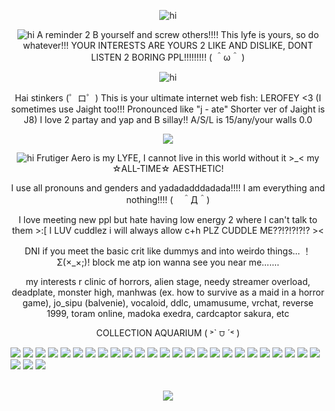 <p align="center"> <img src="https://i.postimg.cc/J0mPqvsS/Tumblr-l-262320225895660.jpg" alt="hi" />

<p align="center"> <img src="https://i.postimg.cc/JnyL8yK1/Tumblr-l-669258079203131.gif" alt="hi" /> A reminder 2 B yourself and screw others!!!! This lyfe is yours, so do whatever!!! YOUR INTERESTS ARE YOURS 2 LIKE AND DISLIKE, DONT LISTEN 2 BORING PPL!!!!!!!!!  ( ＾ω＾ )

<p align="center"> <img src="https://i.postimg.cc/X7P9NtVj/divider.gif" alt="hi" /> 

<p align="center"> Hai stinkers (゜ロ゜) This is your ultimate internet web fish: LEROFEY <3 (I sometimes use Jaight too!!! Pronounced like "j - ate" Shorter ver of Jaight is J8) I love 2 partay and yap and B sillay!! A/S/L is 15/any/your walls 0.0

<p align="center"> <img src="https://i.postimg.cc/Y9VtLNjS/ezgif-com-animated-gif-maker-14.gif">
  
<p align="center"> <img src="https://i.postimg.cc/kgkNszzC/Tumblr-l-669245233629542.gif" alt="hi" /> Frutiger Aero is my LYFE, I cannot live in this world without it >_< my ☆ALL-TIME☆ AESTHETIC!

<p align="center"> I use all pronouns and genders and yadadadddadada!!!! I am everything and nothing!!!! (　＾Д＾)

<p align="center"> I love meeting new ppl but hate having low energy 2 where I can't talk to them >:[ I LUV cuddlez i will always allow c+h PLZ CUDDLE ME??!?!?!?!? ><

<p align="center"> DNI if you meet the basic crit like dummys and into weirdo things... ！Σ(×_×;)! block me atp ion wanna see you near me.......

<p align="center"> my interests r clinic of horrors, alien stage, needy streamer overload, deadplate, monster high, manhwas (ex. how to survive as a maid in a horror game), jo_sipu (balvenie), vocaloid, ddlc, umamusume, vrchat, reverse 1999, toram online, madoka exedra, cardcaptor sakura, etc

<p align="center"> COLLECTION AQUARIUM ( ˃` ⩌ ´˂ )

  <img src="https://i.postimg.cc/sX8ZfhzF/Tumblr-l-671774138515974.gif"> <img src="https://i.postimg.cc/3J2tkgw8/Tumblr-l-671772915186182.gif"> <img src="https://i.postimg.cc/5tK3hgsP/Tumblr-l-671771814919881.gif"> <img src="https://i.postimg.cc/L6FTFnVn/Tumblr-l-671770730578162.gif"> <img src="https://i.postimg.cc/XvPfHJJ4/Tumblr-l-671769620343059.gif"> <img src="https://i.postimg.cc/fWmcCMQp/Tumblr-l-671768712746444.gif"> <img src="https://i.postimg.cc/fyyhw8s0/Tumblr-l-671482471644366.gif"> <img src="https://i.postimg.cc/6QtgWMLB/Tumblr-l-671481404300669.png"> <img src="https://i.postimg.cc/htBcmb1t/Tumblr-l-669456548150295.png"> <img src="https://i.postimg.cc/26MfS4St/Tumblr-l-669455408464410.png"> <img src="https://i.postimg.cc/X7w0nBSs/Tumblr-l-669453182762796.png"> <img src="https://i.postimg.cc/GtFSnY8j/Tumblr-l-669452015295193.png"> <img src="https://i.postimg.cc/Gmhg64cG/Tumblr-l-669450883451756.png"> <img src="https://i.postimg.cc/gJRg3RDm/Tumblr-l-669449787556600.png"> <img src="https://i.postimg.cc/1txHRXZK/Tumblr-l-669448684880454.png"> <img src="https://i.postimg.cc/qq4xnFqy/Tumblr-l-669447460217226.png"> <img src="https://i.postimg.cc/QxNqdvv0/Tumblr-l-669446401269414.png"> <img src="https://i.postimg.cc/CxzHjkh8/Tumblr-l-669445325874570.png"> <img src="https://i.postimg.cc/FH8bGz1f/Tumblr-l-669444060511810.png"> <img src="https://i.postimg.cc/QCf17xvR/Tumblr-l-669442839758790.png"> <img src="https://i.postimg.cc/8517bgdQ/Tumblr-l-669441748358217.png"> <img src="https://i.postimg.cc/x88qWG4V/Tumblr-l-669440614114207.png"> <img src="https://i.postimg.cc/c1kvfjvL/Tumblr-l-669439349161343.png"> <img src="https://i.postimg.cc/pXgy6FQ6/Tumblr-l-669437546685407.png"> <img src="https://i.postimg.cc/KYbjZhHJ/Tumblr-l-669436477765251.png"> <img src="https://i.postimg.cc/gJk0Zqdv/Tumblr-l-669434792421918.png"> <img src="https://i.postimg.cc/L5J6y9nG/Tumblr-l-669433687769366.png"> <img src="https://i.postimg.cc/mZnrPH55/Tumblr-l-669432456669575.png"> <img src=""> <img src=""> <img src=""> <img src=""> <img src=""> <img src=""> <img src=""> <img src=""> <img src=""> <img src=""> <img src=""> <img src=""> <img src=""> <img src=""> <img src=""> <img src=""> <img src=""> <img src=""> <img src=""> <img src=""> <img src=""> <img src=""> <img src=""> <img src=""> <img src=""> <img src=""> <img src=""> <img src=""> <img src=""> <img src=""> <img src=""> <img src=""> <img src=""> <img src=""> <img src=""> <img src=""> <img src=""> <img src=""> <img src=""> <img src=""> <img src=""> <img src=""> <img src=""> <img src=""> <img src=""> <img src=""> <img src=""> <img src=""> <img src=""> <img src=""> <img src=""> <img src=""> <img src=""> <img src=""> <img src=""> <img src=""> <img src=""> <img src=""> <img src=""> <img src=""> <img src=""> <img src=""> <img src=""> <img src=""> <img src=""> <img src=""> <img src=""> <img src=""> <img src=""> <img src=""> <img src=""> <img src=""> <img src=""> <img src=""> <img src=""> <img src=""> <img src=""> <img src=""> <img src=""> <img src=""> <img src=""> <img src=""> <img src=""> <img src=""> <img src=""> <img src=""> <img src=""> <img src=""> <img src=""> <img src=""> <img src=""> <img src=""> <img src=""> <img src=""> <img src=""> <img src=""> <img src=""> <img src=""> <img src=""> <img src=""> <img src=""> <img src=""> <img src=""> <img src=""> <img src=""> <img src=""> <img src=""> <img src=""> <img src=""> <img src=""> <img src=""> <img src=""> <img src=""> <img src=""> <img src=""> <img src=""> <img src=""> <img src=""> <img src=""> <img src=""> <img src=""> <img src=""> <img src=""> <img src=""> <img src=""> <img src=""> <img src=""> <img src=""> <img src=""> <img src=""> <img src=""> <img src=""> <img src=""> <img src=""> <img src=""> <img src=""> <img src=""> <img src=""> <img src=""> <img src=""> <img src=""> <img src=""> <img src=""> <img src=""> <img src=""> <img src=""> <img src=""> <img src=""> <img src=""> <img src=""> <img src=""> <img src=""> <img src=""> <img src=""> <img src=""> <img src=""> <img src=""> <img src=""> <img src=""> <img src=""> <img src=""> <img src=""> <img src=""> <img src=""> <img src=""> <img src=""> <img src=""> <img src=""> <img src=""> <img src=""> 


<p align="center"> <img src="https://i.postimg.cc/CxdJmjKD/Tumblr-l-262325190817481.jpg">
